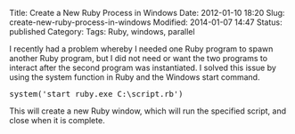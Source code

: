 Title: Create a New Ruby Process in Windows
Date: 2012-01-10 18:20
Slug: create-new-ruby-process-in-windows
Modified: 2014-01-07 14:47
Status: published
Category: 
Tags: Ruby, windows, parallel


<div class='post'>
I recently had a problem whereby I needed one Ruby program to spawn another Ruby program, but I did not need or want the two programs to interact after the second program was instantiated. I solved this issue by using the system function in Ruby and the Windows start command.<br> <pre class="ruby">system('start ruby.exe C:\script.rb')</pre> This will create a new Ruby window, which will run the specified script, and close when it is complete.</div>